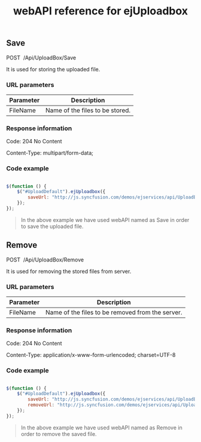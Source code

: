 ﻿---
layout: post
title: webAPI reference for ejUploadbox
description: webAPI reference for ejUploadbox
documentation: API
platform: js-webapi
keywords: uploadbox, ejUploadbox, syncfusion, uploadbox webapi
---

## Save

<a>POST&nbsp;&nbsp;/Api/UploadBox/Save</a>

It is used for storing the uploaded file.

### URL parameters

|  Parameter |  Description | 
|---|---|
|FileName|Name of the files to be stored.| 


### Response information 

Code: 204 No Content

Content-Type: multipart/form-data;

### Code example 

```javascript

$(function () {
	$("#UploadDefault").ejUploadbox({
		saveUrl: "http://js.syncfusion.com/demos/ejservices/api/UploadBox/Save"
	});
});

```
>In the above example we have used webAPI named as Save in order to save the uploaded file.

## Remove

<a>POST&nbsp;&nbsp;/Api/UploadBox/Remove</a>

It is used for removing the stored files from server.

### URL parameters

|  Parameter |  Description | 
|---|---|
|FileName|Name of the files to be removed from the server.| 

### Response information 

Code: 204 No Content

Content-Type: application/x-www-form-urlencoded; charset=UTF-8

### Code example 

```javascript

$(function () {
	$("#UploadDefault").ejUploadbox({
		saveUrl: "http://js.syncfusion.com/demos/ejservices/api/UploadBox/Save",
		removeUrl: "http://js.syncfusion.com/demos/ejservices/api/UploadBox/Remove",
	});
});

```

>In the above example we have used webAPI named as Remove in order to remove the saved file.